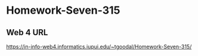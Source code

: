 # Homework-Seven-315
 
## Web 4 URL
https://in-info-web4.informatics.iupui.edu/~tgoodal/Homework-Seven-315/
